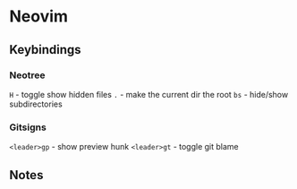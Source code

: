 # Neovim


## Keybindings

### Neotree
`H` - toggle show hidden files
`.` - make the current dir the root
`bs` - hide/show subdirectories

### Gitsigns
`<leader>gp` - show preview hunk
`<leader>gt` - toggle git blame

## Notes

